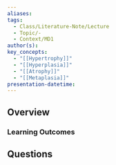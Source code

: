 ```yaml
---
aliases: 
tags:
  - Class/Literature-Note/Lecture
  - Topic/-
  - Context/MD1
author(s): 
key_concepts:
  - "[[Hypertrophy]]"
  - "[[Hyperplasia]]"
  - "[[Atrophy]]"
  - "[[Metaplasia]]"
presentation-datetime:
---
```



## Overview
### Learning Outcomes


## Questions




